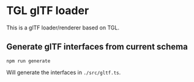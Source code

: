 # TGL glTF loader

This is a glTF loader/renderer based on TGL.

## Generate glTF interfaces from current schema

```
npm run generate
```

Will generate the interfaces in `./src/gltf.ts`.